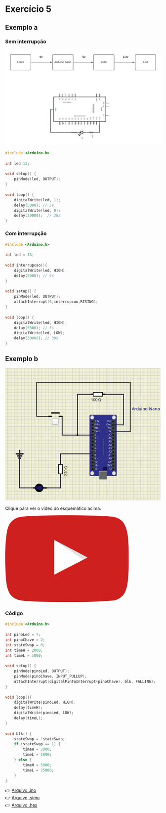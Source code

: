 # Exercício 5

## Exemplo a

### Sem interrupção

<img src="./exemplo_1/esquematico.png" />

```c++
#include <Arduino.h>

int led 13;

void setup() {
    pinMode(led, OUTPUT);
}

void loop() {
    digitalWrite(led, 1);
    delay(5000); // 5s
    digitalWrite(led, 0);
    delay(30000);  // 30s
}
```

### Com interrupção

```c++
#include <Arduino.h>

int led = 13;

void interrupcao(){
    digitalWrite(led, HIGH);
    delay(5000); // 5s
}

void setup() {
    pinMode(led, OUTPUT);
    attachInterrupt(0,interrupcao,RISING);
}

void loop() {
    digitalWrite(led, HIGH);
    delay(5000); // 5s
    digitalWrite(led, LOW);
    delay(30000); // 30s
}
```

## Exemplo b

<img src="./exemplo_2/esquematico.png" />

Clique para ver o vídeo do esquemático acima.

<a href="https://www.youtube.com/watch?v=KOhZ9D2qPtw" target="_blank"><img src="./youtube_2.png" width="400"></a>

### Código

```c++
#include <Arduino.h>

int pinoLed = 7;
int pinoChave = 2;
int stateSwap = 0;
int timeH = 2000;
int timeL = 1000;

void setup() {
    pinMode(pinoLed, OUTPUT);
    pinMode(pinoChave, INPUT_PULLUP);
    attachInterrupt(digitalPinToInterrupt(pinoChave), blk, FALLING);
}

void loop(){
    digitalWrite(pinoLed, HIGH);
    delay(timeH);
    digitalWrite(pinoLed, LOW);
    delay(timeL);
}

void blk() {
    stateSwap = !stateSwap;
    if (stateSwap == 1) {
        timeH = 2000;
        timeL = 1000;
    } else {
        timeH = 5000;
        timeL = 25000;
    }
}
```

👉 <a href="./exemplo_2/exemplo_5.ino">Arquivo .ino</a><br />
👉 <a href="./exemplo_2/exemplo_5.simu">Arquivo .simu</a><br />
👉 <a href="./exemplo_2/exemplo_5.hex">Arquivo .hex</a>
